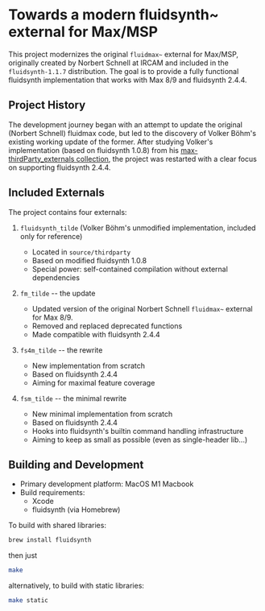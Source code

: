 # Towards a modern fluidsynth~ external for Max/MSP

This project modernizes the original `fluidmax~` external for Max/MSP, originally created by Norbert Schnell at IRCAM and included in the `fluidsynth-1.1.7` distribution. The goal is to provide a fully functional fluidsynth implementation that works with Max 8/9 and fluidsynth 2.4.4.

## Project History

The development journey began with an attempt to update the original (Norbert Schnell) fluidmax code, but led to the discovery of Volker Böhm's existing working update of the former. After studying Volker's implementation (based on fluidsynth 1.0.8) from his [max-thirdParty_externals collection](https://github.com/v7b1/max-thirdParty_externals), the project was restarted with a clear focus on supporting fluidsynth 2.4.4.

## Included Externals

The project contains four externals:

1. `fluidsynth_tilde` (Volker Böhm's unmodified implementation, included only for reference)
   - Located in `source/thirdparty`
   - Based on modified fluidsynth 1.0.8
   - Special power: self-contained compilation without external dependencies

2. `fm_tilde` -- the update
   - Updated version of the original Norbert Schnell `fluidmax~` external for Max 8/9.
   - Removed and replaced deprecated functions
   - Made compatible with fluidsynth 2.4.4

3. `fs4m_tilde` -- the rewrite
   - New implementation from scratch
   - Based on fluidsynth 2.4.4
   - Aiming for maximal feature coverage

4. `fsm_tilde` -- the minimal rewrite
   - New minimal implementation from scratch
   - Based on fluidsynth 2.4.4
   - Hooks into fluidsynth's builtin command handling infrastructure
   - Aiming to keep as small as possible (even as single-header lib...)


## Building and Development

- Primary development platform: MacOS M1 Macbook
- Build requirements:
  - Xcode
  - fluidsynth (via Homebrew)

To build with shared libraries:

```sh
brew install fluidsynth
```

then just

```sh
make
```

alternatively, to build with static libraries:

```sh
make static
```

